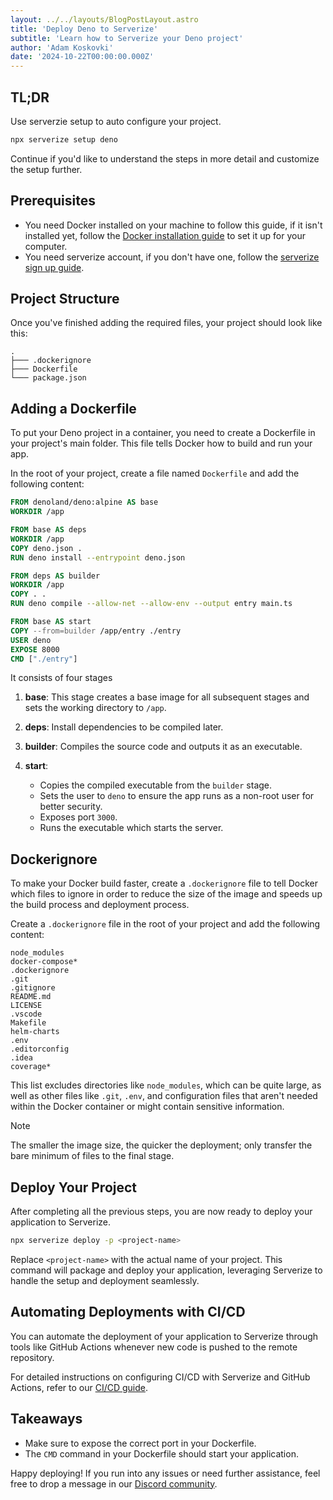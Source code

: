 ```yaml
---
layout: ../../layouts/BlogPostLayout.astro
title: 'Deploy Deno to Serverize'
subtitle: 'Learn how to Serverize your Deno project'
author: 'Adam Koskovki'
date: '2024-10-22T00:00:00.000Z'
---
```


## TL;DR

Use serverzie setup to auto configure your project.

```sh
npx serverize setup deno
```

Continue if you'd like to understand the steps in more detail and customize the setup further.

## Prerequisites

- You need Docker installed on your machine to follow this guide, if it isn't installed yet, follow the [Docker installation guide](https://docs.docker.com/engine/install/) to set it up for your computer.
- You need serverize account, if you don't have one, follow the [serverize sign up guide](./cli#authentication).

## Project Structure

Once you've finished adding the required files, your project should look like this:

```
.
├─── .dockerignore
├─── Dockerfile
└─── package.json
```

## Adding a Dockerfile

To put your Deno project in a container, you need to create a Dockerfile in your project's main folder. This file tells Docker how to build and run your app.

In the root of your project, create a file named `Dockerfile` and add the following content:

```dockerfile title="Dockerfile"
FROM denoland/deno:alpine AS base
WORKDIR /app

FROM base AS deps
WORKDIR /app
COPY deno.json .
RUN deno install --entrypoint deno.json

FROM deps AS builder
WORKDIR /app
COPY . .
RUN deno compile --allow-net --allow-env --output entry main.ts

FROM base AS start
COPY --from=builder /app/entry ./entry
USER deno
EXPOSE 8000
CMD ["./entry"]
```

It consists of four stages

1. **base**: This stage creates a base image for all subsequent stages and sets the working directory to `/app`.

2. **deps**: Install dependencies to be compiled later.

3. **builder**: Compiles the source code and outputs it as an executable.

4. **start**:
   - Copies the compiled executable from the `builder` stage.
   - Sets the user to `deno` to ensure the app runs as a non-root user for better security.
   - Exposes port `3000`.
   - Runs the executable which starts the server.

## Dockerignore

To make your Docker build faster, create a `.dockerignore` file to tell Docker which files to ignore in order to reduce the size of the image and speeds up the build process and deployment process.

Create a `.dockerignore` file in the root of your project and add the following content:

```dockerignore title=".dockerignore"
node_modules
docker-compose*
.dockerignore
.git
.gitignore
README.md
LICENSE
.vscode
Makefile
helm-charts
.env
.editorconfig
.idea
coverage*
```

This list excludes directories like `node_modules`, which can be quite large, as well as other files like `.git`, `.env`, and configuration files that aren't needed within the Docker container or might contain sensitive information.

> [!NOTE]
> The smaller the image size, the quicker the deployment; only transfer the bare minimum of files to the final stage.

## Deploy Your Project

After completing all the previous steps, you are now ready to deploy your application to Serverize.

```sh frame=none
npx serverize deploy -p <project-name>
```

Replace `<project-name>` with the actual name of your project. This command will package and deploy your application, leveraging Serverize to handle the setup and deployment seamlessly.

## Automating Deployments with CI/CD

You can automate the deployment of your application to Serverize through tools like GitHub Actions whenever new code is pushed to the remote repository.

For detailed instructions on configuring CI/CD with Serverize and GitHub Actions, refer to our [CI/CD guide](./ci-cd).

## Takeaways

- Make sure to expose the correct port in your Dockerfile.
- The `CMD` command in your Dockerfile should start your application.

Happy deploying! If you run into any issues or need further assistance, feel free to drop a message in our [Discord community](https://discord.gg/aj9bRtrmNt).

